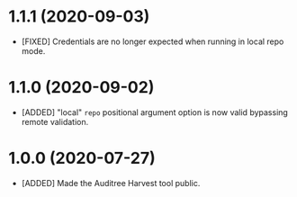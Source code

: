 # 1.1.1 (2020-09-03)

- [FIXED] Credentials are no longer expected when running in local repo mode.

# 1.1.0 (2020-09-02)

- [ADDED] "local" `repo` positional argument option is now valid bypassing remote validation.

# 1.0.0 (2020-07-27)

- [ADDED] Made the Auditree Harvest tool public.
